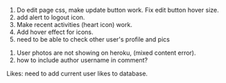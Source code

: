 <!-- TODO -->
1. Do edit page css, make update button work. Fix edit button hover size.
2. add alert to logout icon.
3. Make recent activities (heart icon) work.
4. Add hover effect for icons.
5. need to be able to check other user's profile and pics

<!-- questions -->
1. User photos are not showing on heroku, (mixed content error).
2. how to include author username in comment?

Likes:
  need to add current user likes to database.
